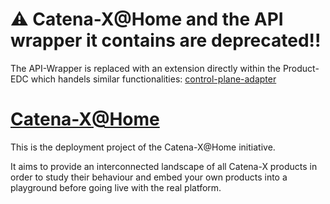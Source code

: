 # :warning: **Catena-X@Home and the API wrapper it contains are deprecated!!**

The API-Wrapper is replaced with an extension directly within the Product-EDC which handels similar functionalities: [control-plane-adapter](https://github.com/catenax-ng/product-edc/tree/develop/edc-extensions/control-plane-adapter)

# [Catena-X@Home](https://catenax-ng.github.io/docs/catenax-at-home-getting-started-guide)

This is the deployment project of the Catena-X@Home initiative.

It aims to provide an interconnected landscape of all Catena-X products in order to study their behaviour and embed your own products
into a playground before going live with the real platform.
